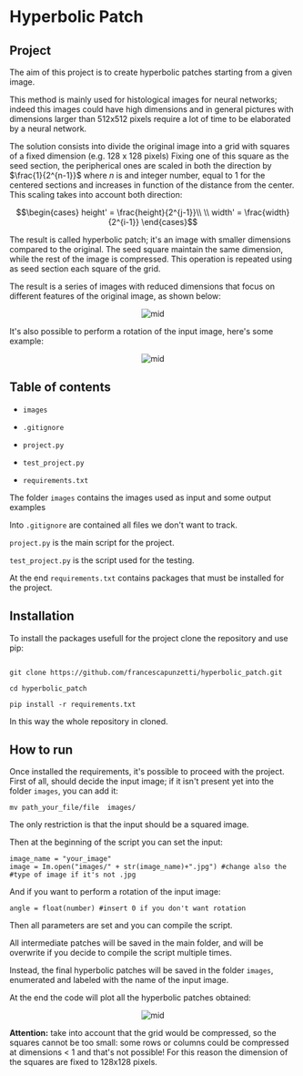 

# Hyperbolic Patch

## Project

The aim of this project is to create hyperbolic patches starting from a given image.

This method is mainly used for histological images for neural networks; indeed this images could have high dimensions and in general pictures with dimensions larger than 512x512 pixels require a lot of time to be elaborated by a neural network.

The solution consists into divide the original image into a grid with squares of a fixed dimension (e.g. 128 x 128 pixels)
Fixing one of this square as the seed section, the peripherical ones are scaled in both the direction by $\frac{1}{2^{n-1}}$ where *n* is and integer number, equal to 1 for the centered sections and increases in function of the distance from the center.
This scaling takes into account both direction:

$$\begin{cases}
height' = \frac{height}{2^{j-1}}\\
\\ width' = \frac{width}{2^{i-1}}
\end{cases}$$

The result is called hyperbolic patch; it's an image with smaller dimensions compared to the original. 
The seed square maintain the same dimension, while the rest of the image is compressed. 
This operation is repeated using as seed section each square of the grid.

The result is a series of images with reduced dimensions that focus on different features of the original image, as shown below: 

<div  align='center'>
<img  src="https://i.ibb.co/NmqgC9b/lab.png"  alt="mid" border="0">
</div>


It's also possible to perform a rotation of the input image, here's some example:

<div  align='center'>
<img  src="https://i.ibb.co/KKdQBTw/Hyperbolic-patches.png"  alt="mid" border="0">
</div>


## Table of contents

  

-  `images`

-  `.gitignore`

-  `project.py`

-  `test_project.py`

-  `requirements.txt`

  

The folder `images` contains the images used as input and some output examples

Into `.gitignore` are contained all files we don't want to track.

`project.py` is the main script for the project.

`test_project.py` is the script used for the testing.

At the end `requirements.txt` contains packages that must be installed for the project.

  

## Installation

To install the packages usefull for the project clone the repository and use pip:

```

git clone https://github.com/francescapunzetti/hyperbolic_patch.git

cd hyperbolic_patch

pip install -r requirements.txt

```

In this way the whole repository in cloned.

## How to run 
Once installed the requirements, it's possible to proceed with the project. 
First of all, should decide the input image; if it isn't present yet into the folder `images`, you can add it: 

    mv path_your_file/file  images/

The only restriction is that the input should be a squared image. 

Then at the beginning of the script you can set the input:

    image_name = "your_image"
    image = Im.open("images/" + str(image_name)+".jpg") #change also the
    #type of image if it's not .jpg

And if you want to perform a rotation of the input image: 

    angle = float(number) #insert 0 if you don't want rotation 

Then all parameters are set and you can compile the script. 

All intermediate patches will be saved in the main folder, and will be overwrite if you decide to compile the script multiple times. 

Instead, the final hyperbolic patches will be saved in the folder `images`, enumerated and labeled with the name of the input image.

At the end the code will plot all the hyperbolic patches obtained: 

<div  align='center'>

<img  src="https://i.ibb.co/FK2xP0y/Input-512pixel.png"  alt="mid"  border="0">

</div>

**Attention:** take into account that the grid would be compressed, so the squares cannot be too small: some rows or columns could be compressed at dimensions < 1 and that's not possible! For this reason the dimension of the squares are fixed to 128x128 pixels.
